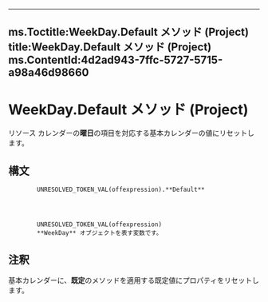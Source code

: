 

---
ms.Toctitle:WeekDay.Default メソッド (Project)
title:WeekDay.Default メソッド (Project)
ms.ContentId:4d2ad943-7ffc-5727-5715-a98a46d98660
---
# WeekDay.Default メソッド (Project)




リソース カレンダーの**曜日**の項目を対応する基本カレンダーの値にリセットします。

## 構文

            UNRESOLVED_TOKEN_VAL(offexpression).**Default**




            UNRESOLVED_TOKEN_VAL(offexpression)
            **WeekDay** オブジェクトを表す変数です。



## 注釈
基本カレンダーに、**既定**のメソッドを適用する既定値にプロパティをリセットします。




